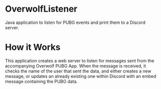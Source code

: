 # OverwolfListener
Java application to listen for PUBG events and print them to a Discord server.

# How it Works

This application creates a web server to listen for messages sent from the accompanying Overwolf PUBG App.
When the message is received, it checks the name of the user that sent the data, and either creates a new message, or updates an already existing one within Discord with an embed message containing the PUBG data.
